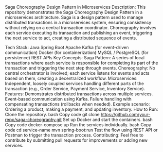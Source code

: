 Saga Choreography Design Pattern in Microservices
Description:
This repository demonstrates the Saga Choreography Design Pattern in a microservices architecture. Saga is a design pattern used to manage distributed transactions in a microservices system, ensuring consistency without relying on a central transaction coordinator. Choreography involves each service executing its transaction and publishing an event, triggering the next service to act, creating a distributed sequence of events.



Tech Stack:
Java
Spring Boot
Apache Kafka (for event-driven communication)
Docker (for containerization)
MySQL / PostgreSQL (for persistence)
REST APIs
Key Concepts:
Saga Pattern: A series of local transactions where each service is responsible for completing its part of the transaction and triggering the next step through events.
Choreography: No central orchestrator is involved; each service listens for events and acts based on them, creating a decentralized workflow.
Microservices: Independent, loosely coupled services handling different parts of the transaction (e.g., Order Service, Payment Service, Inventory Service).
Features:
Demonstrates distributed transactions across multiple services.
Event-based communication using Kafka.
Failure handling with compensating transactions (rollbacks when needed).
Example scenario: Ordering a product, making a payment, and updating inventory.
How to Run:
Clone the repository.
bash
Copy code
git clone https://github.com/your-repo/saga-choreography.git
Set up Docker and start the containers.
bash
Copy code
docker-compose up
Run the services individually.
bash
Copy code
cd service-name
mvn spring-boot:run
Test the flow using REST API or Postman to trigger the transaction process.
Contributing:
Feel free to contribute by submitting pull requests for improvements or adding new services.
